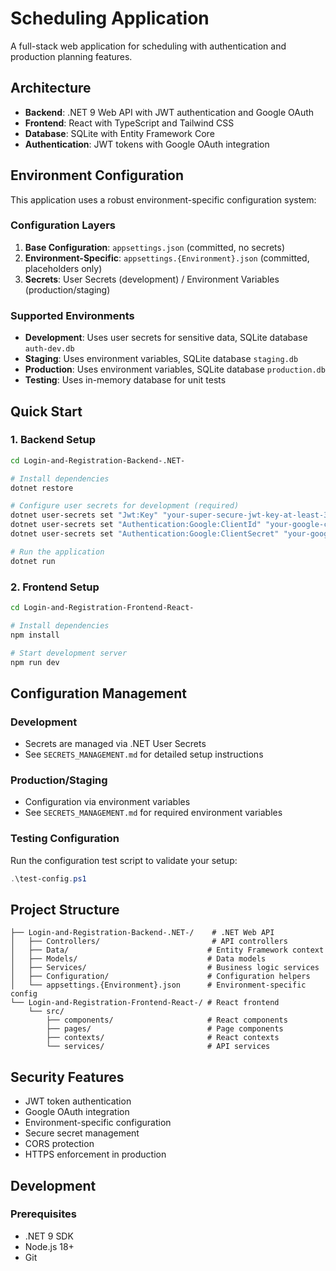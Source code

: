 # Scheduling Application

A full-stack web application for scheduling with authentication and production planning features.

## Architecture

- **Backend**: .NET 9 Web API with JWT authentication and Google OAuth
- **Frontend**: React with TypeScript and Tailwind CSS
- **Database**: SQLite with Entity Framework Core
- **Authentication**: JWT tokens with Google OAuth integration

## Environment Configuration

This application uses a robust environment-specific configuration system:

### Configuration Layers
1. **Base Configuration**: `appsettings.json` (committed, no secrets)
2. **Environment-Specific**: `appsettings.{Environment}.json` (committed, placeholders only)
3. **Secrets**: User Secrets (development) / Environment Variables (production/staging)

### Supported Environments
- **Development**: Uses user secrets for sensitive data, SQLite database `auth-dev.db`
- **Staging**: Uses environment variables, SQLite database `staging.db`
- **Production**: Uses environment variables, SQLite database `production.db`
- **Testing**: Uses in-memory database for unit tests

## Quick Start

### 1. Backend Setup

```bash
cd Login-and-Registration-Backend-.NET-

# Install dependencies
dotnet restore

# Configure user secrets for development (required)
dotnet user-secrets set "Jwt:Key" "your-super-secure-jwt-key-at-least-32-characters-long"
dotnet user-secrets set "Authentication:Google:ClientId" "your-google-client-id"
dotnet user-secrets set "Authentication:Google:ClientSecret" "your-google-client-secret"

# Run the application
dotnet run
```

### 2. Frontend Setup

```bash
cd Login-and-Registration-Frontend-React-

# Install dependencies
npm install

# Start development server
npm run dev
```

## Configuration Management

### Development
- Secrets are managed via .NET User Secrets
- See `SECRETS_MANAGEMENT.md` for detailed setup instructions

### Production/Staging
- Configuration via environment variables
- See `SECRETS_MANAGEMENT.md` for required environment variables

### Testing Configuration
Run the configuration test script to validate your setup:

```powershell
.\test-config.ps1
```

## Project Structure

```
├── Login-and-Registration-Backend-.NET-/    # .NET Web API
│   ├── Controllers/                         # API controllers
│   ├── Data/                               # Entity Framework context
│   ├── Models/                             # Data models
│   ├── Services/                           # Business logic services
│   ├── Configuration/                      # Configuration helpers
│   └── appsettings.{Environment}.json      # Environment-specific config
└── Login-and-Registration-Frontend-React-/ # React frontend
    └── src/
        ├── components/                     # React components
        ├── pages/                          # Page components
        ├── contexts/                       # React contexts
        └── services/                       # API services
```

## Security Features

- JWT token authentication
- Google OAuth integration
- Environment-specific configuration
- Secure secret management
- CORS protection
- HTTPS enforcement in production

## Development

### Prerequisites
- .NET 9 SDK
- Node.js 18+
- Git
